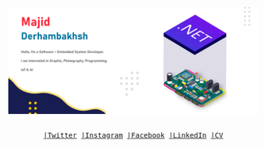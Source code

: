 ![Banner](https://github.com/Majid-Derhambakhsh/Majid-Derhambakhsh/blob/master/MajidDerhambakhshDescription.png)

<p align="center">
  <br>
  <samp><a href="https://twitter.com/M_Derhambakhsh">|Twitter</a> <a href="https://www.instagram.com/majid.derhambakhsh"> |Instagram</a> <a href="https://github.com/Majid-Derhambakhsh"> |Facebook</a> <a href="https://github.com/Majid-Derhambakhsh"> |LinkedIn</a> <a href="https://github.com/Majid-Derhambakhsh"> |CV</a></samp>
  <br>
</p>
